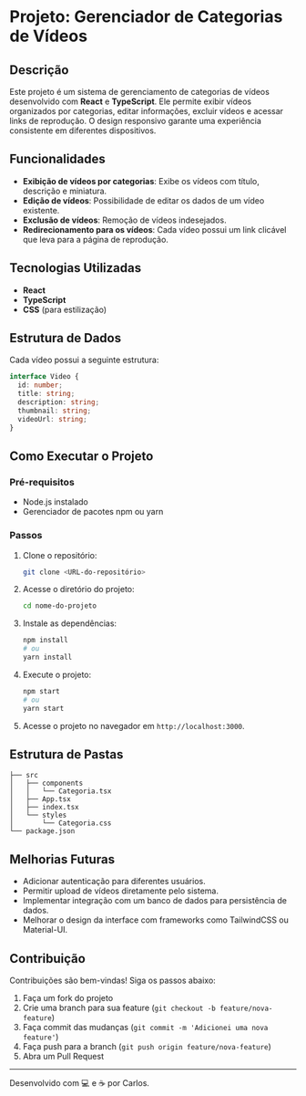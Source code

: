 # Projeto: Gerenciador de Categorias de Vídeos

## Descrição

Este projeto é um sistema de gerenciamento de categorias de vídeos desenvolvido com **React** e **TypeScript**. Ele permite exibir vídeos organizados por categorias, editar informações, excluir vídeos e acessar links de reprodução. O design responsivo garante uma experiência consistente em diferentes dispositivos.

## Funcionalidades

- **Exibição de vídeos por categorias**: Exibe os vídeos com título, descrição e miniatura.
- **Edição de vídeos**: Possibilidade de editar os dados de um vídeo existente.
- **Exclusão de vídeos**: Remoção de vídeos indesejados.
- **Redirecionamento para os vídeos**: Cada vídeo possui um link clicável que leva para a página de reprodução.

## Tecnologias Utilizadas

- **React**
- **TypeScript**
- **CSS** (para estilização)

## Estrutura de Dados

Cada vídeo possui a seguinte estrutura:

```typescript
interface Video {
  id: number;
  title: string;
  description: string;
  thumbnail: string;
  videoUrl: string;
}
```

## Como Executar o Projeto

### Pré-requisitos

- Node.js instalado
- Gerenciador de pacotes npm ou yarn

### Passos

1. Clone o repositório:
   ```bash
   git clone <URL-do-repositório>
   ```

2. Acesse o diretório do projeto:
   ```bash
   cd nome-do-projeto
   ```

3. Instale as dependências:
   ```bash
   npm install
   # ou
   yarn install
   ```

4. Execute o projeto:
   ```bash
   npm start
   # ou
   yarn start
   ```

5. Acesse o projeto no navegador em `http://localhost:3000`.

## Estrutura de Pastas

```
├── src
│   ├── components
│   │   └── Categoria.tsx
│   ├── App.tsx
│   ├── index.tsx
│   └── styles
│       └── Categoria.css
└── package.json
```

## Melhorias Futuras

- Adicionar autenticação para diferentes usuários.
- Permitir upload de vídeos diretamente pelo sistema.
- Implementar integração com um banco de dados para persistência de dados.
- Melhorar o design da interface com frameworks como TailwindCSS ou Material-UI.

## Contribuição

Contribuições são bem-vindas! Siga os passos abaixo:

1. Faça um fork do projeto
2. Crie uma branch para sua feature (`git checkout -b feature/nova-feature`)
3. Faça commit das mudanças (`git commit -m 'Adicionei uma nova feature'`)
4. Faça push para a branch (`git push origin feature/nova-feature`)
5. Abra um Pull Request

---

Desenvolvido com 💻 e ☕ por Carlos.
